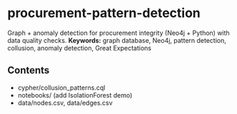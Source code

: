 # procurement-pattern-detection
Graph + anomaly detection for procurement integrity (Neo4j + Python) with data quality checks.
**Keywords:** graph database, Neo4j, pattern detection, collusion, anomaly detection, Great Expectations
## Contents
- cypher/collusion_patterns.cql
- notebooks/ (add IsolationForest demo)
- data/nodes.csv, data/edges.csv
